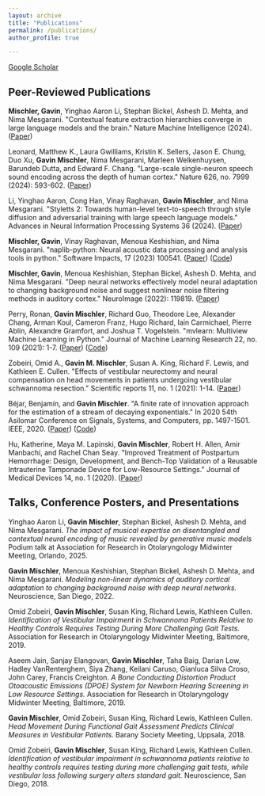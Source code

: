 ```yaml
---
layout: archive
title: "Publications"
permalink: /publications/
author_profile: true

---
```


[Google Scholar](https://scholar.google.com/citations?user=v8hF5dMAAAAJ&hl=en)

## Peer-Reviewed Publications

**Mischler, Gavin**, Yinghao Aaron Li, Stephan Bickel, Ashesh D. Mehta, and Nima Mesgarani. "Contextual feature extraction hierarchies converge in large language models and the brain." Nature Machine Intelligence (2024). ([Paper](https://doi.org/10.1038/s42256-024-00925-4))

Leonard, Matthew K., Laura Gwilliams, Kristin K. Sellers, Jason E. Chung, Duo Xu, **Gavin Mischler**, Nima Mesgarani, Marleen Welkenhuysen, Barundeb Dutta, and Edward F. Chang. "Large-scale single-neuron speech sound encoding across the depth of human cortex." Nature 626, no. 7999 (2024): 593-602. ([Paper](https://doi.org/10.1038/s41586-023-06839-2))

Li, Yinghao Aaron, Cong Han, Vinay Raghavan, **Gavin Mischler**, and Nima Mesgarani. "Styletts 2: Towards human-level text-to-speech through style diffusion and adversarial training with large speech language models." Advances in Neural Information Processing Systems 36 (2024). ([Paper](https://proceedings.neurips.cc/paper_files/paper/2023/file/3eaad2a0b62b5ed7a2e66c2188bb1449-Paper-Conference.pdf))

**Mischler, Gavin**, Vinay Raghavan, Menoua Keshishian, and Nima Mesgarani. "naplib-python: Neural acoustic data processing and analysis tools in python." Software Impacts, 17 (2023) 100541. ([Paper](https://doi.org/10.1016/j.simpa.2023.100541))  ([Code](https://github.com/naplab/naplib-python))

**Mischler, Gavin**, Menoua Keshishian, Stephan Bickel, Ashesh D. Mehta, and Nima Mesgarani. "Deep neural networks effectively model neural adaptation to changing background noise and suggest nonlinear noise filtering methods in auditory cortex." NeuroImage (2022): 119819. ([Paper](https://doi.org/10.1016/j.neuroimage.2022.119819))

Perry, Ronan, **Gavin Mischler**, Richard Guo, Theodore Lee, Alexander Chang, Arman Koul, Cameron Franz, Hugo Richard, Iain Carmichael, Pierre Ablin, Alexandre Gramfort, and Joshua T. Vogelstein. "mvlearn: Multiview Machine Learning in Python." Journal of Machine Learning Research 22, no. 109 (2021): 1-7. ([Paper](https://www.jmlr.org/papers/volume22/20-1370/20-1370.pdf)) ([Code](https://github.com/mvlearn/mvlearn))

Zobeiri, Omid A., **Gavin M. Mischler**, Susan A. King, Richard F. Lewis, and Kathleen E. Cullen. "Effects of vestibular neurectomy and neural compensation on head movements in patients undergoing vestibular schwannoma resection." Scientific reports 11, no. 1 (2021): 1-14. ([Paper](https://doi.org/10.1038/s41598-020-79756-3))

Béjar, Benjamín, and **Gavin Mischler**. "A finite rate of innovation approach for the estimation of a stream of decaying exponentials." In 2020 54th Asilomar Conference on Signals, Systems, and Computers, pp. 1497-1501. IEEE, 2020. ([Paper](https://doi-org.ezproxy.cul.columbia.edu/10.1109/IEEECONF51394.2020.9443495)) ([Code](https://github.com/gavinmischler/spikeFRInder))

Hu, Katherine, Maya M. Lapinski, **Gavin Mischler**, Robert H. Allen, Amir Manbachi, and Rachel Chan Seay. "Improved Treatment of Postpartum Hemorrhage: Design, Development, and Bench-Top Validation of a Reusable Intrauterine Tamponade Device for Low-Resource Settings." Journal of Medical Devices 14, no. 1 (2020). ([Paper](https://doi.org/10.1115/1.4045965))


## Talks, Conference Posters, and Presentations

Yinghao Aaron Li, **Gavin Mischler**, Stephan Bickel, Ashesh D. Mehta, and Nima Mesgarani. *The impact of
musical expertise on disentangled and contextual neural encoding of music revealed by generative music
models* Podium talk at Association for Research in Otolaryngology Midwinter Meeting, Orlando, 2025.

**Gavin Mischler**, Menoua Keshishian, Stephan Bickel, Ashesh D. Mehta, and Nima Mesgarani. *Modeling non-linear dynamics of auditory cortical adaptation to changing background noise with deep neural networks.* Neuroscience, San Diego, 2022.

Omid Zobeiri, **Gavin Mischler**, Susan King, Richard Lewis, Kathleen Cullen. *Identification of Vestibular Impairment in Schwannoma Patients Relative to Healthy Controls Requires Testing During More Challenging Gait Tests.* Association for Research in Otolaryngology Midwinter Meeting, Baltimore, 2019.

Aseem Jain, Sanjay Elangovan, **Gavin Mischler**, Taha Baig, Darian Low, Hadley VanRenterghem, Siya Zhang, Keilani Caruso, Gianluca Silva Croso, John Carey, Francis Creighton. *A Bone Conducting Distortion Product Otoacoustic Emissions (DPOE) System for Newborn Hearing Screening in Low Resource Settings.* Association for Research in Otolaryngology Midwinter Meeting, Baltimore, 2019.

**Gavin Mischler**, Omid Zobeiri, Susan King, Richard Lewis, Kathleen Cullen. *Head Movement During Functional Gait Assessment Predicts Clinical Measures in Vestibular Patients.* Barany Society Meeting, Uppsala, 2018.

Omid Zobeiri, **Gavin Mischler**, Susan King, Richard Lewis, Kathleen Cullen. *Identification of vestibular impairment in schwannoma patients relative to healthy controls requires testing during more challenging gait tests, while vestibular loss following surgery alters standard gait.* Neuroscience, San Diego, 2018.


